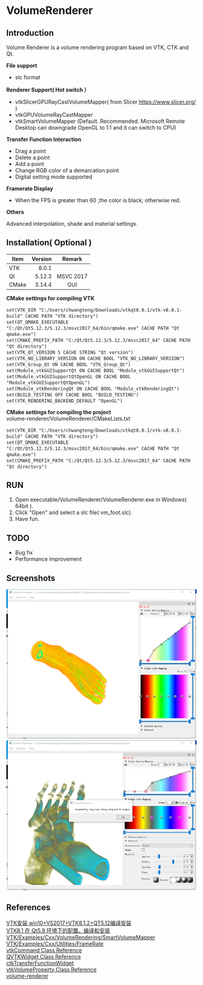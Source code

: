 # VolumeRenderer

## Introduction
Volume Renderer is a volume rendering program based on VTK, CTK and Qt.

**File support**
- slc format

**Renderer Support( Hot switch ）**
- vtkSlicerGPURayCastVolumeMapper( from Slicer https://www.slicer.org/ )
- vtkGPUVolumeRayCastMapper
- vtkSmartVolumeMapper (Default. Recommended. Microsoft Remote Desktop can downgrade OpenGL to 1.1 and it can switch to CPU)

**Transfer Function Interaction**
- Drag a point
- Delete a point
- Add a point
- Change RGB color of a demarcation point
- Digital setting mode supported

**Framerate Display**
- When the FPS is greater than 60 ,the color is black; otherwise red.

**Others**

Advanced interpolation, shade and material settings.

## Installation( Optional )
| Item        | Version   |  Remark   |
| --------   | -----:  | :----:  |
| VTK      | 8.0.1   |        |
| Qt        |   5.12.3   |   MSVC 2017   |
| CMake        |   3.14.4   |   GUI   |

**CMake settings for compiling VTK**
``` shell
set(VTK_DIR "C:/Users/chwangteng/Downloads/vtkqt8.0.1/vtk-v8.0.1-build" CACHE PATH "VTK directory") 
set(QT_QMAKE_EXECUTABLE "C:/Qt/Qt5.12.3/5.12.3/msvc2017_64/bin/qmake.exe" CACHE PATH "Qt qmake.exe") 
set(CMAKE_PREFIX_PATH "C:/Qt/Qt5.12.3/5.12.3/msvc2017_64" CACHE PATH "Qt directory")
set(VTK_QT_VERSION 5 CACHE STRING "Qt version") 
set(VTK_NO_LIBRARY_VERSION ON CACHE BOOL "VTK_NO_LIBRARY_VERSION") 
set(VTK_Group_Qt ON CACHE BOOL "VTK_Group_Qt") 
set(Module_vtkGUISupportQt ON CACHE BOOL "Module_vtkGUISupportQt") 
set(Module_vtkGUISupportQtOpenGL ON CACHE BOOL "Module_vtkGUISupportQtOpenGL") 
set(Module_vtkRenderingQt ON CACHE BOOL "Module_vtkRenderingQt") 
set(BUILD_TESTING OFF CACHE BOOL "BUILD_TESTING") 
set(VTK_RENDERING_BACKEND_DEFAULT "OpenGL")
```
**CMake settings for compiling the project**  
volume-renderer/VolumeRenderer/CMakeLists.txt  
```shell
set(VTK_DIR "C:/Users/chwangteng/Downloads/vtkqt8.0.1/vtk-v8.0.1-build" CACHE PATH "VTK directory")
set(QT_QMAKE_EXECUTABLE "C:/Qt/Qt5.12.3/5.12.3/msvc2017_64/bin/qmake.exe" CACHE PATH "Qt qmake.exe")
set(CMAKE_PREFIX_PATH "C:/Qt/Qt5.12.3/5.12.3/msvc2017_64" CACHE PATH "Qt directory")
```
## RUN
1. Open executable/VolumeRenderer/VolumeRenderer.exe in Windows( 64bit ).
2. Click "Open" and select a slc file( vm_foot.slc).
3. Have fun.

## TODO
- Bug fix
- Performance improvement
## Screenshots
![图片无法加载](https://raw.githubusercontent.com/chwangteng/VolumeRenderer/master/Demo/Screenshots/1.png) 
![图片无法加载](https://raw.githubusercontent.com/chwangteng/VolumeRenderer/master/Demo/Screenshots/2.png) 
## References
[VTK安装 win10+VS2017+VTK8.1.2+QT5.12编译安装](https://blog.csdn.net/qq_33766108/article/details/84431032)  
[VTK8.1 在 Qt5.9 环境下的配置、编译和安装](https://blog.csdn.net/jepco1/article/details/80628026#commentsedit)  
[VTK/Examples/Cxx/VolumeRendering/SmartVolumeMapper](https://vtk.org/Wiki/VTK/Examples/Cxx/VolumeRendering/SmartVolumeMapper)  
[VTK/Examples/Cxx/Utilities/FrameRate](https://vtk.org/Wiki/VTK/Examples/Cxx/Utilities/FrameRate)  
[vtkCommand Class Reference](https://vtk.org/doc/nightly/html/classvtkCommand.html)  
[QVTKWidget Class Reference](https://vtk.org/doc/nightly/html/classQVTKWidget.html)  
[ctkTransferFunctionWidget](http://www.commontk.org/index.php/Documentation/ctkTransferFunctionWidget)  
[vtkVolumeProperty Class Reference](https://vtk.org/doc/nightly/html/classvtkVolumeProperty.html)  
[volume-renderer](https://bitbucket.org/lsz/volume-renderer/src/default/)  

